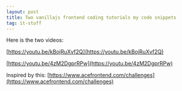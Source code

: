 ```yaml
---
layout: post
title: Two vanillajs frontend coding tutorials my code snippets
tag: it-stuff
---
```


Here is the two videos:

[https://youtu.be/kBojRuXvf2Q](https://youtu.be/kBojRuXvf2Q)

[https://youtu.be/4zM2DgprRPw](https://youtu.be/4zM2DgprRPw)

Inspired by this: [https://www.acefrontend.com/challenges](https://www.acefrontend.com/challenges)
